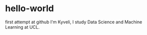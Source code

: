 # hello-world
first attempt at github
I'm Kyveli, I study Data Science and Machine Learning at UCL.
